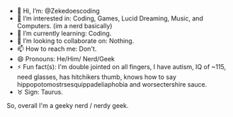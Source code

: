 - 👋 Hi, I’m:                       @Zekedoescoding
- 👀 I’m interested in:             Coding, Games, Lucid Dreaming, Music, and Computers. (im a nerd basically)
- 🌱 I’m currently learning:        Coding.
- 💞️ I’m looking to collaborate on: Nothing.
- 📫 How to reach me:               Don't.
- 😄 Pronouns:                      He/Him/ Nerd/Geek
- ⚡ Fun fact(s):                   I'm double jointed on all fingers, I have autism, IQ of ~115, need glasses, has hitchikers thumb, knows how to say                                                              hippopotomostrsesquippadeliaphobia and worsectershire sauce.
- ♉ Sign:                          Taurus.

So, overall I'm a geeky nerd / nerdy geek.
